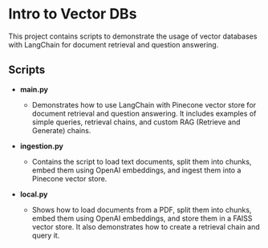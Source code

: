 # Intro to Vector DBs

This project contains scripts to demonstrate the usage of vector databases with LangChain for document retrieval and question answering.

## Scripts

- **main.py**
  - Demonstrates how to use LangChain with Pinecone vector store for document retrieval and question answering. It includes examples of simple queries, retrieval chains, and custom RAG (Retrieve and Generate) chains.

- **ingestion.py**
  - Contains the script to load text documents, split them into chunks, embed them using OpenAI embeddings, and ingest them into a Pinecone vector store.

- **local.py**
  - Shows how to load documents from a PDF, split them into chunks, embed them using OpenAI embeddings, and store them in a FAISS vector store. It also demonstrates how to create a retrieval chain and query it.